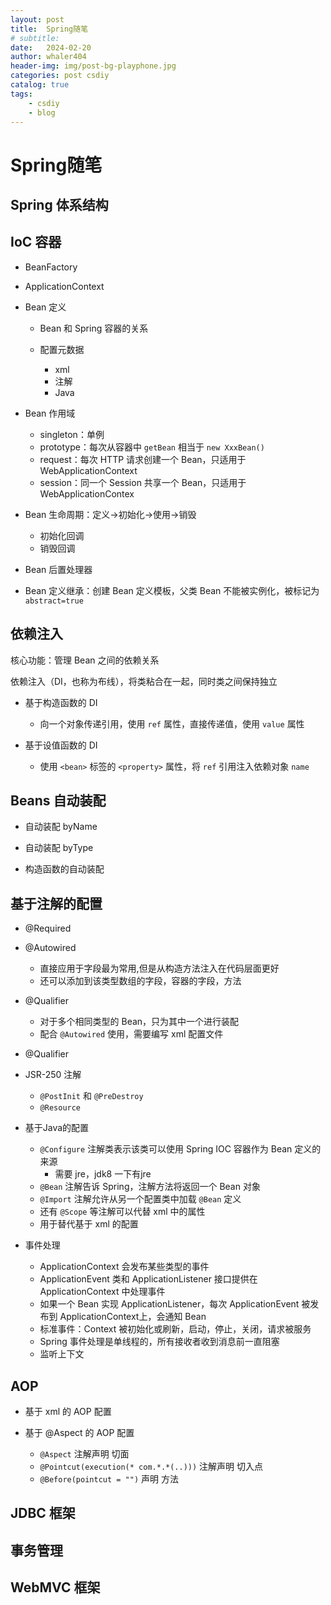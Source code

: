 ```yaml
---
layout: post
title:  Spring随笔
# subtitle: 
date:   2024-02-20
author: whaler404
header-img: img/post-bg-playphone.jpg
categories: post csdiy
catalog: true
tags:
    - csdiy
    - blog
---
```


# Spring随笔

## Spring 体系结构

## IoC 容器

- BeanFactory

- ApplicationContext

- Bean 定义

  - Bean 和 Spring 容器的关系

  - 配置元数据

    - xml
    - 注解
    - Java

- Bean 作用域

  - singleton：单例
  - prototype：每次从容器中 `getBean` 相当于 `new XxxBean()` 
  - request：每次 HTTP 请求创建一个 Bean，只适用于 WebApplicationContext
  - session：同一个 Session 共享一个 Bean，只适用于 WebApplicationContex

- Bean 生命周期：定义->初始化->使用->销毁
  - 初始化回调
  - 销毁回调

- Bean 后置处理器

- Bean 定义继承：创建 Bean 定义模板，父类 Bean 不能被实例化，被标记为 `abstract=true`

## 依赖注入

核心功能：管理 Bean 之间的依赖关系

依赖注入（DI，也称为布线），将类粘合在一起，同时类之间保持独立

- 基于构造函数的 DI

  - 向一个对象传递引用，使用 `ref` 属性，直接传递值，使用 `value` 属性

- 基于设值函数的 DI

  - 使用 `<bean>` 标签的 `<property>` 属性，将 `ref` 引用注入依赖对象 `name`

## Beans 自动装配

- 自动装配 byName

- 自动装配 byType

- 构造函数的自动装配

## 基于注解的配置

- @Required

- @Autowired

  - 直接应用于字段最为常用,但是从构造方法注入在代码层面更好
  - 还可以添加到该类型数组的字段，容器的字段，方法

- @Qualifier

  - 对于多个相同类型的 Bean，只为其中一个进行装配
  - 配合 `@Autowired` 使用，需要编写 xml 配置文件

- @Qualifier

- JSR-250 注解

  - `@PostInit` 和 `@PreDestroy`
  - `@Resource`

- 基于Java的配置

  - `@Configure` 注解类表示该类可以使用 Spring IOC 容器作为 Bean 定义的来源
    - 需要 jre，jdk8 一下有jre
  - `@Bean` 注解告诉 Spring，注解方法将返回一个 Bean 对象
  - `@Import` 注解允许从另一个配置类中加载 `@Bean` 定义
  - 还有 `@Scope` 等注解可以代替 xml 中的属性
  - 用于替代基于 xml 的配置

- 事件处理

  - ApplicationContext 会发布某些类型的事件
  - ApplicationEvent 类和 ApplicationListener 接口提供在 ApplicationContext 中处理事件
  - 如果一个 Bean 实现 ApplicationListener，每次 ApplicationEvent 被发布到 ApplicationContext上，会通知 Bean
  - 标准事件：Context 被初始化或刷新，启动，停止，关闭，请求被服务
  - Spring 事件处理是单线程的，所有接收者收到消息前一直阻塞
  - 监听上下文

## AOP

- 基于 xml 的 AOP 配置

- 基于 @Aspect 的 AOP 配置

  - `@Aspect` 注解声明 切面
  - `@Pointcut(execution(* com.*.*(..)))` 注解声明 切入点
  - `@Before(pointcut = "")` 声明 方法

## JDBC 框架

## 事务管理

## WebMVC 框架